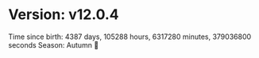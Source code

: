 # Version: v12.0.4
Time since birth: 4387 days, 105288 hours, 6317280 minutes, 379036800 seconds
Season: Autumn 🍁
